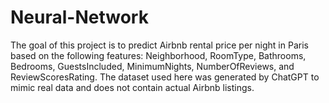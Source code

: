 # Neural-Network
The goal of this project is to predict Airbnb rental price per night in Paris based on the following features: Neighborhood, RoomType, Bathrooms, Bedrooms, GuestsIncluded, MinimumNights, NumberOfReviews, and ReviewScoresRating. The dataset used here was generated by ChatGPT to mimic real data and does not contain actual Airbnb listings.

